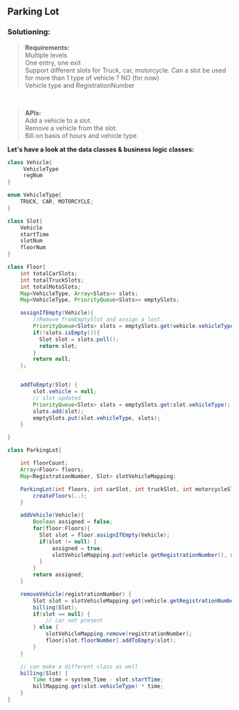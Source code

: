 ## Parking Lot

 ### Solutioning:
 
> **Requirements:**  
> Multiple levels  
> One entry, one exit   
> Support different slots for Truck, car, motorcycle. Can a slot be used for more than 1 type of vehicle ? NO (for now)     
> Vehicle type and RegistrationNumber   

<br>

> **APIs:**  
> Add a vehicle to a slot.   
> Remove a vehicle from the slot.    
> Bill on basis of hours and vehicle type.    

**Let's have a look at the data classes & business logic classes:**   

```java
class Vehicle{
     VehicleType
     regNum
}

enum VehicleType{
    TRUCK, CAR, MOTORCYCLE;
}

class Slot{
    Vehicle
    startTime
    slotNum
    floorNum
}

class Floor{
    int totalCarSlots;
    int totalTruckSlots;
    int totalMotoSlots;
    Map<VehicleType, Array<Slots>> slots;
    Map<VehicleType, PriorityQueue<Slots>> emptySlots;

    assignIfEmpty(Vehicle){
        //Remove fromEmptySlot and assign a lost.
        PriorityQueue<Slots> slots = emptySlots.get(vehicle.vehicleType);
        if(!slots.isEmpty()){
          Slot slot = slots.poll();
          return slot;
        }
        return null;
    };


    addToEmpty(Slot) {
        slot.vehicle = null;
        // slot updated
        PriorityQueue<Slots> slots = emptySlots.get(slot.vehicleType);
        slots.add(slot);
        emptySlots.put(slot.vehicleType, slots);	
    }

}

class ParkingLot{

    int floorCount;
    Array<Floor> floors;
    Map<RegistrationNumber, Slot> slotVehicleMapping;

    ParkingLot(int floors, int carSlot, int truckSlot, int motorcycleSlot){
        createFloors(..);
    }

    addVehicle(Vehicle){
        Boolean assigned = false;
        for(floor:Floors){
          Slot slot = floor.assignIfEmpty(Vehicle);
          if(slot != null) {
              assigned = true;
              slotVehicleMapping.put(vehicle.getRegistrationNumber(), slot);
          }
        }
        return assigned;
    }

    removeVehicle(registrationNumber) {
        Slot slot = slotVehicleMapping.get(vehicle.getRegistrationNumber());
        billing(Slot);
        if(slot == null) {
            // car not present
        } else {
            slotVehicleMapping.remove(registrationNumber);
            floor[slot.floorNumber].addToEmpty(slot);
        }
    }

    // can make a different class as well
    billing(Slot) {
        Time time = system_Time - slot.startTime;
        billMapping.get(slot.vehicleType) * time;
    }
}

```  
